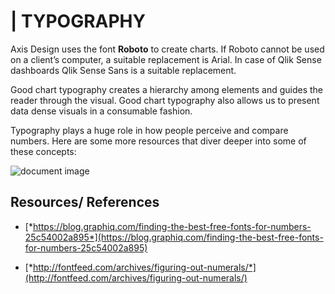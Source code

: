 | TYPOGRAPHY
============

Axis Design uses the font **Roboto** to create charts. If Roboto cannot
be used on a client’s computer, a suitable replacement is Arial. In case
of Qlik Sense dashboards Qlik Sense Sans is a suitable replacement.

Good chart typography creates a hierarchy among elements and guides the
reader through the visual. Good chart typography also allows us to
present data dense visuals in a consumable fashion.

Typography plays a huge role in how people perceive and compare numbers.
Here are some more resources that diver deeper into some of these
concepts:

![document image](/images/typography.jpg)

Resources/ References
---------------------

-   [*https://blog.graphiq.com/finding-the-best-free-fonts-for-numbers-25c54002a895*](https://blog.graphiq.com/finding-the-best-free-fonts-for-numbers-25c54002a895)

-   [*http://fontfeed.com/archives/figuring-out-numerals/*](http://fontfeed.com/archives/figuring-out-numerals/)

<span id="_ty633fwbu2xi" class="anchor"></span>
